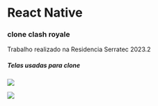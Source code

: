 # React Native

### clone clash royale

Trabalho realizado na Residencia Serratec 2023.2

##### Telas usadas para clone

![](file:///D:/workspace%20vs-code/Projeto_ReactNative/cloneClashRoyale/primeiraTela.png)

![](file:///D:/workspace%20vs-code/Projeto_ReactNative/cloneClashRoyale/segundaTela.png)
